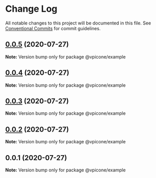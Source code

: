 # Change Log

All notable changes to this project will be documented in this file.
See [Conventional Commits](https://conventionalcommits.org) for commit guidelines.

## [0.0.5](https://github.com/vpicone/carbon-react-native/compare/@vpicone/example@0.0.4...@vpicone/example@0.0.5) (2020-07-27)

**Note:** Version bump only for package @vpicone/example





## [0.0.4](https://github.com/vpicone/carbon-react-native/compare/@vpicone/example@0.0.3...@vpicone/example@0.0.4) (2020-07-27)

**Note:** Version bump only for package @vpicone/example





## [0.0.3](https://github.com/vpicone/carbon-react-native/compare/@vpicone/example@0.0.1...@vpicone/example@0.0.3) (2020-07-27)

**Note:** Version bump only for package @vpicone/example





## [0.0.2](https://github.com/vpicone/carbon-react-native/compare/@vpicone/example@0.0.1...@vpicone/example@0.0.2) (2020-07-27)

**Note:** Version bump only for package @vpicone/example





## 0.0.1 (2020-07-27)

**Note:** Version bump only for package @vpicone/example
